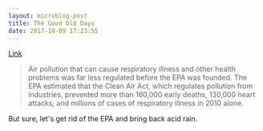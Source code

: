 ```yaml
---
layout: microblog-post
title: The Good Old Days
date: 2017-10-09 17:23:55
---
```

[Link](http://www.businessinsider.com/photos-america-before-epa-documerica-2017-10/#the-atlas-chemical-company-belches-smoke-across-pasture-land-in-marshall-texas-in-this-image-a-local-farmer-told-the-photographer-that-the-soot-and-chemicals-had-killed-several-of-his-cows-6)

>Air pollution that can cause respiratory illness and other health problems was far less regulated before the EPA was founded. The EPA estimated that the Clean Air Act, which regulates pollution from industries, prevented more than 160,000 early deaths, 130,000 heart attacks, and millions of cases of respiratory illness in 2010 alone.

But sure, let's get rid of the EPA and bring back acid rain. 